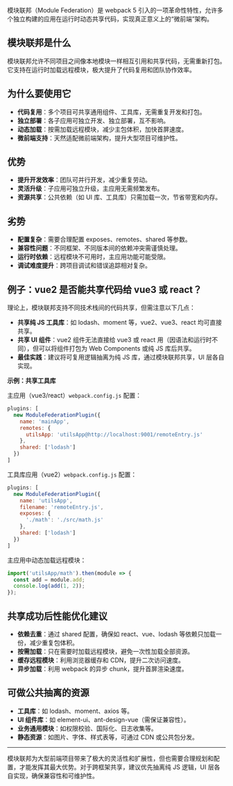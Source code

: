 

模块联邦（Module Federation）是 webpack 5 引入的一项革命性特性，允许多个独立构建的应用在运行时动态共享代码，实现真正意义上的“微前端”架构。

## 模块联邦是什么

模块联邦允许不同项目之间像本地模块一样相互引用和共享代码，无需重新打包。它支持在运行时加载远程模块，极大提升了代码复用和团队协作效率。

## 为什么要使用它

- **代码复用**：多个项目可共享通用组件、工具库，无需重复开发和打包。
- **独立部署**：各子应用可独立开发、独立部署，互不影响。
- **动态加载**：按需加载远程模块，减少主包体积，加快首屏速度。
- **微前端支持**：天然适配微前端架构，提升大型项目可维护性。

## 优势

- **提升开发效率**：团队可并行开发，减少重复劳动。
- **灵活升级**：子应用可独立升级，主应用无需频繁发布。
- **资源共享**：公共依赖（如 UI 库、工具库）只需加载一次，节省带宽和内存。

## 劣势

- **配置复杂**：需要合理配置 exposes、remotes、shared 等参数。
- **兼容性问题**：不同框架、不同版本间的依赖冲突需谨慎处理。
- **运行时依赖**：远程模块不可用时，主应用功能可能受限。
- **调试难度提升**：跨项目调试和错误追踪相对复杂。

## 例子：vue2 是否能共享代码给 vue3 或 react？

理论上，模块联邦支持不同技术栈间的代码共享，但需注意以下几点：

- **共享纯 JS 工具库**：如 lodash、moment 等，vue2、vue3、react 均可直接共享。
- **共享 UI 组件**：vue2 组件无法直接给 vue3 或 react 用（因语法和运行时不同），但可以将组件打包为 Web Components 或纯 JS 库后共享。
- **最佳实践**：建议将可复用逻辑抽离为纯 JS 库，通过模块联邦共享，UI 层各自实现。

**示例：共享工具库**

主应用（vue3/react）`webpack.config.js` 配置：

```js:/Users/landa/hub/blog/src/project/module-federation-example/webpack.config.js
plugins: [
  new ModuleFederationPlugin({
    name: 'mainApp',
    remotes: {
      utilsApp: 'utilsApp@http://localhost:9001/remoteEntry.js'
    },
    shared: ['lodash']
  })
]
```

工具库应用（vue2）`webpack.config.js` 配置：

```js:/Users/landa/hub/blog/src/project/module-federation-utils/webpack.config.js
plugins: [
  new ModuleFederationPlugin({
    name: 'utilsApp',
    filename: 'remoteEntry.js',
    exposes: {
      './math': './src/math.js'
    },
    shared: ['lodash']
  })
]
```

主应用中动态加载远程模块：

```js:/Users/landa/hub/blog/src/project/module-federation-example/src/loadUtils.js
import('utilsApp/math').then(module => {
  const add = module.add;
  console.log(add(1, 2));
});
```

## 共享成功后性能优化建议

- **依赖去重**：通过 shared 配置，确保如 react、vue、lodash 等依赖只加载一份，减少重复包体积。
- **按需加载**：只在需要时加载远程模块，避免一次性加载全部资源。
- **缓存远程模块**：利用浏览器缓存和 CDN，提升二次访问速度。
- **异步加载**：利用 webpack 的异步 chunk，提升首屏渲染速度。

## 可做公共抽离的资源

- **工具库**：如 lodash、moment、axios 等。
- **UI 组件库**：如 element-ui、ant-design-vue（需保证兼容性）。
- **业务通用模块**：如权限校验、国际化、日志收集等。
- **静态资源**：如图片、字体、样式表等，可通过 CDN 或公共包分发。

---

模块联邦为大型前端项目带来了极大的灵活性和扩展性，但也需要合理规划和配置，才能发挥其最大优势。对于跨框架共享，建议优先抽离纯 JS 逻辑，UI 层各自实现，确保兼容性和可维护性。

